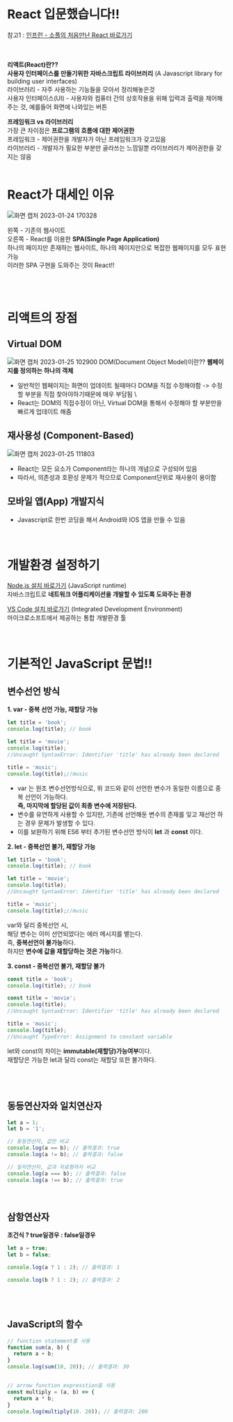 # React 입문했습니다!!
참고1 : [인프런 - 소플의 처음만난 React 바로가기](https://www.inflearn.com/course/%EC%B2%98%EC%9D%8C-%EB%A7%8C%EB%82%9C-%EB%A6%AC%EC%95%A1%ED%8A%B8) \
<br><br>

**리액트(React)란??** \
**사용자 인터페이스를 만들기위한 자바스크립트 라이브러리** (A Javascript library for building user interfaces) \
라이브러리 - 자주 사용하는 기능들을 모아서 정리해놓은것 \
사용자 인터페이스(UI) - 사용자와 컴퓨터 간의 상호작용을 위해 입력과 출력을 제어해주는 것, 예를들어 화면에 나와있는 버튼

**프레임워크 vs 라이브러리** \
가장 큰 차이점은 **프로그램의 흐름에 대한 제어권한** \
프레임워크 - 제어권한을 개발자가 아닌 프레임워크가 갖고있음 \
라이브러리 - 개발자가 필요한 부분만 골라쓰는 느낌일뿐 라이브러리가 제어권한을 갖지는 않음
<br><br>

# React가 대세인 이유
![화면 캡처 2023-01-24 170328](https://user-images.githubusercontent.com/114986610/214280038-084dfa7f-93ec-44a1-9667-a809427b5dca.png)

왼쪽 - 기존의 웹사이트 \
오른쪽 - React를 이용한 **SPA(Single Page Application)** \
하나의 페이지만 존재하는 웹사이트, 하나의 페이지만으로 복잡한 웹페이지를 모두 표현 가능 \
이러한 SPA 구현을 도와주는 것이 React!!
<br><br><br><br>


# 리액트의 장점
## Virtual DOM
![화면 캡처 2023-01-25 102900](https://user-images.githubusercontent.com/114986610/214459884-502d4a82-db14-4221-bb51-292a79efe2fa.png)
DOM(Document Object Model)이란?? **웹페이지를 정의하는 하나의 객체**
- 일반적인 웹페이지는 화면이 업데이트 될때마다 DOM을 직접 수정해야함 -> 수정할 부분을 직접 찾아야하기때문에 매우 부담됨 \
- React는 DOM의 직접수정이 아닌, Virtual DOM을 통해서 수정해야 할 부분만을 빠르게 업데이트 해줌

## 재사용성 (Component-Based)
![화면 캡처 2023-01-25 111803](https://user-images.githubusercontent.com/114986610/214465834-40372fcc-723d-4b9b-84b9-35e4e52249e5.png)
- React는 모든 요소가 Component라는 하나의 개념으로 구성되어 있음
- 따라서, 의존성과 호환성 문제가 적으므로 Component단위로 재사용이 용이함

## 모바일 앱(App) 개발지식
- Javascript로 한번 코딩을 해서 Android와 IOS 앱을 만들 수 있음
<br><br><br>

# 개발환경 설정하기
[Node.js 설치 바로가기](https://nodejs.org/ko/download/) (JavaScript runtime) \
자바스크립트로 **네트워크 어플리케이션을 개발할 수 있도록 도와주는 환경**

[VS Code 설치 바로가기](https://code.visualstudio.com/) (Integrated Development Environment) \
마이크로소프트에서 제공하는 통합 개발환경 툴
<br><br><br>


# 기본적인 JavaScript 문법!!
## 변수선언 방식
**1. var - 중복 선언 가능, 재할당 가능**
```javascript
let title = 'book';
console.log(title); // book

let title = 'movie';
console.log(title); 
//Uncaught SyntaxError: Identifier 'title' has already been declared

title = 'music';
console.log(title);//music
```
- var 는 원조 변수선언방식으로, 위 코드와 같이 선언한 변수가 동일한 이름으로 중복 선언이 가능하다. \
**즉, 마지막에 할당된 값이 최종 변수에 저장된다.**
- 변수를 유연하게 사용할 수 있지만, 기존에 선언해둔 변수의 존재를 잊고 재선언 하는 경우 문제가 발생할 수 있다.
- 이를 보완하기 위해 ES6 부터 추가된 변수선언 방식이 **let** 과 **const** 이다.

**2. let - 중복선언 불가, 재할당 가능**
```javascript
let title = 'book';
console.log(title); // book

let title = 'movie';
console.log(title); 
//Uncaught SyntaxError: Identifier 'title' has already been declared

title = 'music';
console.log(title);//music
```
var와 달리 중복선언 시, \
해당 변수는 이미 선언되었다는 에러 메시지를 뱉는다. \
즉, **중복선언이 불가능**하다. \
하지만 **변수에 값을 재할당하는 것은 가능**하다.

**3. const - 중복선언 불가, 재할당 불가**
```javascript
const title = 'book';
console.log(title); // book

const title = 'movie';
console.log(title); 
//Uncaught SyntaxError: Identifier 'title' has already been declared

title = 'music';
console.log(title);
//Uncaught TypeError: Assignment to constant variable
```
let와 const의 차이는 **immutable(재할당)가능여부**이다. \
재할당은 가능한 let과 달리 const는 재할당 또한 불가하다.
<br><br><br><br>


## 동등연산자와 일치연산자
```javascript
let a = 1;
let b = '1';

// 동등연산자, 값만 비교
console.log(a == b); // 출력결과: true
console.log(a != b); // 출력결과: false

// 일치연산자, 값과 자료형까지 비교
console.log(a === b); // 출력결과: false
console.log(a !== b); // 출력결과: true
```
<br>


## 삼항연산자
**조건식 ? true일경우 : false일경우**
```javascript
let a = true;
let b = false;

console.log(a ? 1 : 2); // 출력결과: 1

console.log(b ? 1 : 2); // 출력결과: 2
```
<br><br>


## JavaScript의 함수
```javascript
// function statement를 사용
function sum(a, b) {
  return a + b;
}
console.log(sum(10, 20)); // 출력결과: 30


// arrow function expresstion을 사용
const multiply = (a, b) => {
  return a * b;
}
console.log(multiply(10. 20)); // 출력결과: 200
```

